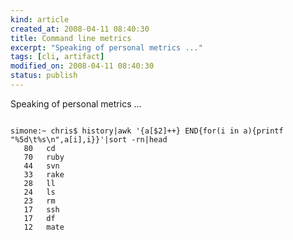 ```yaml
--- 
kind: article
created_at: 2008-04-11 08:40:30
title: Command line metrics
excerpt: "Speaking of personal metrics ..."
tags: [cli, artifact]
modified_on: 2008-04-11 08:40:30
status: publish
---
```


Speaking of personal metrics ...

<pre>
<code>
simone:~ chris$ history|awk '{a[$2]++} END{for(i in a){printf "%5d\t%s\n",a[i],i}}'|sort -rn|head
   80   cd
   70   ruby
   44   svn
   33   rake
   28   ll
   24   ls
   23   rm
   17   ssh
   17   df
   12   mate
</code>
</pre>

